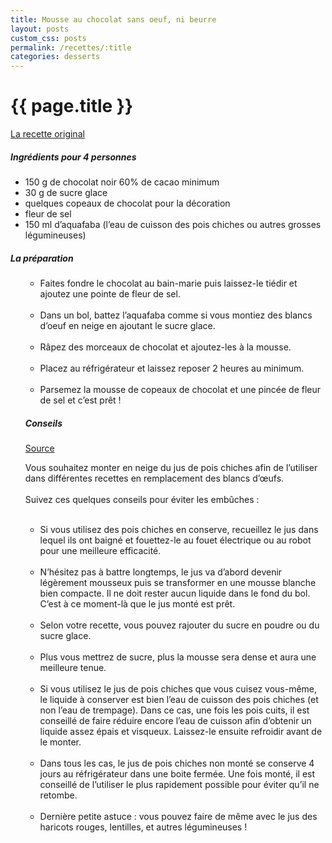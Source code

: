 ```yaml
---
title: Mousse au chocolat sans oeuf, ni beurre
layout: posts
custom_css: posts
permalink: /recettes/:title
categories: desserts
---
```


# {{ page.title }}

[La recette original](http://www.cuisine-campagne.com/index.php?post/2008/09/16/346-pancakes-a-la-ricotta-fruits-d-automne-rotis-et-miel-d-oranger-de-sicile)

##### Ingrédients pour 4 personnes

- 150 g de chocolat noir 60% de cacao minimum
- 30 g de sucre glace
- quelques copeaux de chocolat pour la décoration
- fleur de sel
- 150 ml d’aquafaba (l’eau de cuisson des pois chiches ou autres grosses légumineuses)

##### La préparation

<ul id="prepa">

<section id="categories" markdown="1">

- Faites fondre le chocolat au bain-marie puis laissez-le tiédir et ajoutez une pointe de fleur de sel.<br><br>
- Dans un bol, battez l’aquafaba comme si vous montiez des blancs d’oeuf en neige en ajoutant le sucre glace.<br><br>
- Râpez des morceaux de chocolat et ajoutez-les à la mousse.<br><br>
- Placez au réfrigérateur et laissez reposer 2 heures au minimum.<br><br>
- Parsemez la mousse de copeaux de chocolat et une pincée de fleur de sel et c’est prêt !

##### Conseils

[Source](https://123veggie.fr/astuce/comment-monter-du-jus-de-pois-chiche/)

Vous souhaitez monter en neige du jus de pois chiches afin de l’utiliser dans différentes recettes en remplacement des blancs d’œufs.<br><br>
Suivez ces quelques conseils pour éviter les embûches :<br><br>
-  Si vous utilisez des pois chiches en conserve, recueillez le jus dans lequel ils ont baigné et fouettez-le au fouet électrique ou au robot pour une meilleure efficacité.<br><br>
- N’hésitez pas à battre longtemps, le jus va d’abord devenir légèrement mousseux puis se transformer en une mousse blanche bien compacte. Il ne doit rester aucun liquide dans le fond du bol. C’est à ce moment-là que le jus monté est prêt.<br><br>
- Selon votre recette, vous pouvez rajouter du sucre en poudre ou du sucre glace.<br><br>
- Plus vous mettrez de sucre, plus la mousse sera dense et aura une meilleure tenue.<br><br>
- Si vous utilisez le jus de pois chiches que vous cuisez vous-même, le liquide à conserver est bien l’eau de cuisson des pois chiches (et non l’eau de trempage). Dans ce cas, une fois les pois cuits, il est conseillé de faire réduire encore l’eau de cuisson afin d’obtenir un liquide assez épais et visqueux. Laissez-le ensuite refroidir avant de le monter.<br><br>
- Dans tous les cas, le jus de pois chiches non monté se conserve 4 jours au réfrigérateur dans une boite fermée. Une fois monté, il est conseillé de l’utiliser le plus rapidement possible pour éviter qu’il ne retombe.<br><br>
- Dernière petite astuce : vous pouvez faire de même avec le jus des haricots rouges, lentilles, et autres légumineuses !

</section>

</ul>